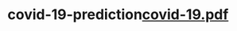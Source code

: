 # covid-19-prediction[covid-19.pdf](https://github.com/Anjali2023/covid-19-prediction/files/9110985/covid-19.pdf)
